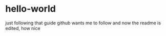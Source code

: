 # hello-world
just following that guide github wants me to follow
and now the readme is edited, how nice
